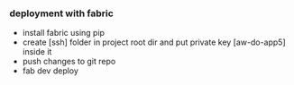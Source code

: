 ### deployment with fabric

* install fabric using pip
* create [ssh] folder in project root dir and put private key [aw-do-app5] inside it
* push changes to git repo
* fab dev deploy
